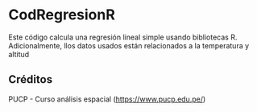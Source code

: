 # CodRegresionR
Este código calcula una regresión lineal simple usando bibliotecas R. Adicionalmente, llos datos usados están relacionados a la temperatura y altitud

## Créditos
PUCP - Curso análisis espacial (https://www.pucp.edu.pe/)

